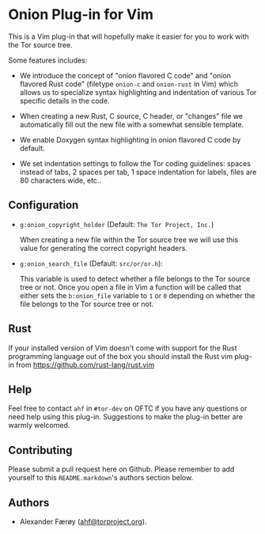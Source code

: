 Onion Plug-in for Vim
=====================

This is a Vim plug-in that will hopefully make it easier for you to work with
the Tor source tree.

Some features includes:

- We introduce the concept of "onion flavored C code" and "onion
  flavored Rust code" (filetype `onion-c` and `onion-rust` in Vim) which
  allows us to specialize syntax highlighting and indentation of various
  Tor specific details in the code.

- When creating a new Rust, C source, C header, or "changes" file we
  automatically fill out the new file with a somewhat sensible template.

- We enable Doxygen syntax highlighting in onion flavored C code by
  default.

- We set indentation settings to follow the Tor coding guidelines:
  spaces instead of tabs, 2 spaces per tab, 1 space indentation for
  labels, files are 80 characters wide, etc..

## Configuration

- `g:onion_copyright_holder` (Default: `The Tor Project, Inc.`)

  When creating a new file within the Tor source tree we will use this
  value for generating the correct copyright headers.

- `g:onion_search_file` (Default: `src/or/or.h`):

  This variable is used to detect whether a file belongs to the Tor
  source tree or not. Once you open a file in Vim a function will be
  called that either sets the `b:onion_file` variable to `1` or `0`
  depending on whether the file belongs to the Tor source tree or not.

## Rust

If your installed version of Vim doesn't come with support for the Rust
programming language out of the box you should install the Rust vim
plug-in from https://github.com/rust-lang/rust.vim

## Help

Feel free to contact `ahf` in `#tor-dev` on OFTC if you have any questions or
need help using this plug-in. Suggestions to make the plug-in better are warmly
welcomed.

## Contributing

Please submit a pull request here on Github. Please remember to add
yourself to this `README.markdown`'s authors section below.

## Authors

- Alexander Færøy (<ahf@torproject.org>).

